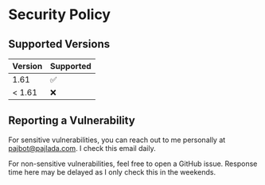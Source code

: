# Security Policy

## Supported Versions

| Version | Supported          |
| ------- | ------------------ |
| 1.61    | :white_check_mark: |
| < 1.61  | :x:                |

## Reporting a Vulnerability

For sensitive vulnerabilities, you can reach out to me personally at pajbot@pajlada.com. I check this email daily.

For non-sensitive vulnerabilities, feel free to open a GitHub issue. Response time here may be delayed as I only check this in the weekends.
